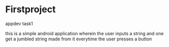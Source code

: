Firstproject
============

appdev task1
   
   
   

  this is a simple android application wherein the user inputs a string and one get a jumbled string made from it everytime the user
  presses a button
